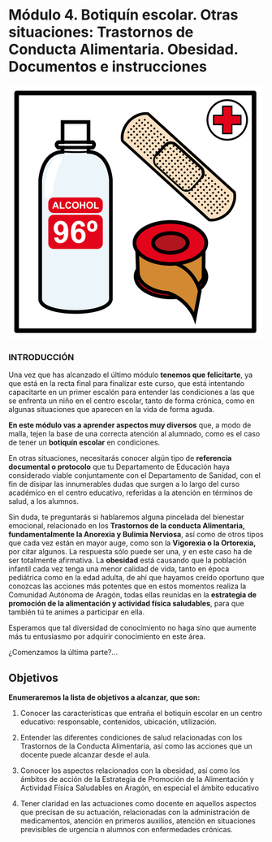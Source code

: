 # Módulo 4. Botiquín escolar. Otras situaciones: Trastornos de Conducta Alimentaria. Obesidad. Documentos e instrucciones


![Fig.4.1 Curas. Sergio Palao. ARASAAC. CC BY-NC-SA](img/M4_1.png)




### INTRODUCCIÓN

Una vez que has alcanzado el último módulo **tenemos que felicitarte**, ya que está en la recta final para finalizar este curso, que está intentando capacitarte en un primer escalón para entender las condiciones a las que se enfrenta un niño en el centro escolar, tanto de forma crónica, como en algunas situaciones que aparecen en la vida de forma aguda.

**En este módulo vas a aprender aspectos muy diversos** que, a modo de malla, tejen la base de una correcta atención al alumnado, como es el caso de tener un **botiquín escolar** en condiciones.

En otras situaciones, necesitarás conocer algún tipo de **referencia documental o protocolo** que tu Departamento de Educación haya considerado viable conjuntamente con el Departamento de Sanidad, con el fin de disipar las innumerables dudas que surgen a lo largo del curso académico en el centro educativo, referidas a la atención en términos de salud, a los alumnos.

Sin duda, te preguntarás si hablaremos alguna pincelada del bienestar emocional, relacionado en los **Trastornos de la conducta Alimentaria, fundamentalmente la Anorexia y Bulimia Nerviosa**, así como de otros tipos que cada vez están en mayor auge, como son la **Vigorexia o la Ortorexia,** por citar algunos. La respuesta sólo puede ser una, y en este caso ha de ser totalmente afirmativa. La **obesidad** está causando que la población infantil cada vez tenga una menor calidad de vida, tanto en época pediátrica como en la edad adulta, de ahí que hayamos creído oportuno que conozcas las acciones más potentes que en estos momentos realiza la Comunidad Autónoma de Aragón, todas ellas reunidas en la **estrategia de promoción de la alimentación y actividad física saludables**, para que también tú te animes a participar en ella.

Esperamos que tal diversidad de conocimiento no haga sino que aumente más tu entusiasmo por adquirir conocimiento en este área.

¿Comenzamos la última parte?...

## Objetivos

**Enumeraremos la lista de objetivos a alcanzar, que son:**

1.  Conocer las características que entraña el botiquín escolar en un centro educativo: responsable, contenidos, ubicación, utilización.
    
2.  Entender las diferentes condiciones de salud relacionadas con los Trastornos de la Conducta Alimentaria, así como las acciones que un docente puede alcanzar desde el aula.
    
3.  Conocer los aspectos relacionados con la obesidad, así como los ámbitos de acción de la Estrategia de Promoción de la Alimentación y Actividad Física Saludables en Aragón, en especial el ámbito educativo
    
4.  Tener claridad en las actuaciones como docente en aquellos aspectos que precisan de su actuación, relacionadas con la administración de medicamentos, atención en primeros auxilios, atención en situaciones previsibles de urgencia n alumnos con enfermedades crónicas.
    

